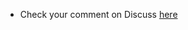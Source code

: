 * Check your comment on Discuss [here](https://leetcode.com/problems/maximum-twin-sum-of-a-linked-list/discuss/2299627/Two-different-accepted-Solutions)